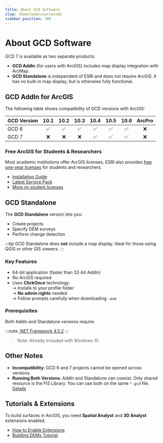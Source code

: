 ```yaml
---
title: About GCD Software
slug: /Download/sourcecode
sidebar_position: 300
---
```

# About GCD Software

GCD 7 is available as two separate products:

- **GCD AddIn** (for users with ArcGIS) includes map display integration with ArcMap.
- **GCD Standalone** is independent of ESRI and does not require ArcGIS. It has no built-in map display, but is otherwise fully functional.

## GCD AddIn for ArcGIS

The following table shows compatibility of GCD versions with ArcGIS:

| GCD Version | 10.1 | 10.2 | 10.3 | 10.4 | 10.5 | 10.6 | ArcPro |
|:------------|:----:|:----:|:----:|:----:|:----:|:----:|:------:|
| GCD 6       | ✅   | ✅   | ✅   | ✅   | ✅   | ✅   | ❌     |
| GCD 7       | ❌   | ❌   | ❌   | ✅   | ✅   | ✅   | ❌     |

### Free ArcGIS for Students & Researchers

Most academic institutions offer ArcGIS licenses. ESRI also provides [free one-year licenses](http://www.esri.com/landing-pages/software/arcgis/arcgis-desktop-student-trial) for students and researchers.

- [Installation Guide](http://gis.joewheaton.org/about/software/arcgis_install)<br />
- [Latest Service Pack](http://resources.arcgis.com/content/patches-and-service-packs?fa=viewPatch&PID=66&MetaID=1843)<br />
- [More on student licenses](http://www.joewheaton.org/Home/students-teaching/teaching-materials/gis-help/arcgis-desktop-10---education-edition)


## GCD Standalone

The **GCD Standalone** version lets you:

- Create projects
- Specify DEM surveys
- Perform change detection

:::tip
GCD Standalone does **not** include a map display. Ideal for those using QGIS or other GIS viewers.
:::

### Key Features

- 64-bit application (faster than 32-bit AddIn)
- No ArcGIS required
- Uses **ClickOnce** technology:  
  → Installs to your profile folder  
  → **No admin rights** needed  
  → Follow prompts carefully when downloading `.exe`

### Prerequisites

Both AddIn and Standalone versions require:

:::note
[.NET Framework 4.5.2](https://www.microsoft.com/en-ca/download/details.aspx?id=42642)
:::

> Note: Already included with Windows 10.

## Other Notes

- **Incompatibility**: GCD 6 and 7 projects cannot be opened across versions.
- **Running Both Versions**: AddIn and Standalone can coexist. Only shared resource is the FIS Library. You can use both on the same `*.gcd` file. [Details](https://github.com/Riverscapes/gcd/issues/196)

## Tutorials & Extensions

To build surfaces in ArcGIS, you need **Spatial Analyst** and **3D Analyst** extensions enabled.

- [How to Enable Extensions](http://gis.joewheaton.org/assignments/labs/lab01/getting-organized-and-oriented/arcgis-10-desktop-orientation/about-the-software#TOC-Using-Extensions)<br />
- [Building DEMs Tutorial](/Tutorials/Building_DEMs/building-dems)

<YouTubeEmbed videoId="JgBlCnGco9M"/>
